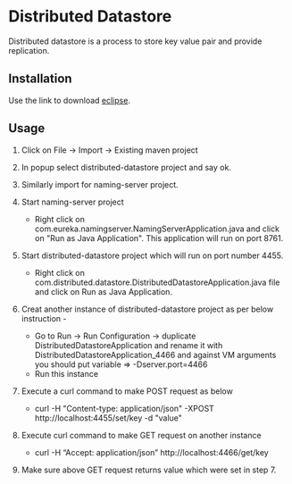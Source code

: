 # Distributed Datastore

Distributed datastore is a process to store key value pair and provide replication.

## Installation

Use the link to download [eclipse](https://www.eclipse.org/downloads/).

## Usage

1. Click on File -> Import -> Existing maven project 
2. In popup select distributed-datastore project and say ok.
3. Similarly import for naming-server project.
4. Start naming-server project 
	- Right click on com.eureka.namingserver.NamingServerApplication.java and click on "Run as Java Application". This application will run on port 8761.
5. Start distributed-datastore project which will run on port number 4455.
	- Right click on com.distributed.datastore.DistributedDatastoreApplication.java file and click on Run as Java Application.
6. Creat another instance of distributed-datastore project as per below instruction -
	- Go to Run -> Run Configuration -> duplicate DistributedDatastoreApplication and rename it with DistributedDatastoreApplication_4466 and against VM arguments you should put variable => -Dserver.port=4466
	- Run this instance
	
7. Execute a curl command to make POST request as below 
 	-  curl -H "Content-type: application/json" -XPOST http://localhost:4455/set/key -d "value"
8. Execute curl command to make GET request on another instance 
	- curl -H “Accept: application/json” http://localhost:4466/get/key
9. Make sure above GET request returns value which were set in step 7. 	
 	
 

